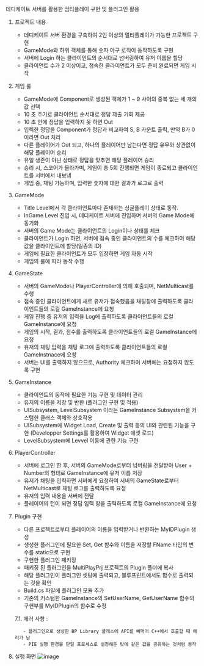 데디케이트 서버를 활용한 멈티플레이 구현 및 플러그인 활용

1. 프로젝트 내용
    - 데디케이트 서버 환경을 구축하여 2인 이상의 멀티플레이가 가능한 프로젝트 구현
    - GameMode와 하위 객체를 통해 숫자 야구 로직이 동작하도록 구현
    - 서버에 Login 하는 클라이언트의 순서대로 넘버링하여 유저 이름을 할당
    - 클라이언트 수가 2 이상이고, 접속한 클라이언트가 모두 준비 완료되면 게임 시작
    

2. 게임 룰
    - GameMode에 Component로 생성된 객체가 1 ~ 9 사이의 중복 없는 세 개의 값 선택
    - 10 초 주기로 클라이언트 순서대로 정답 제출 기회 제공
    - 10 초 안에 정답을 입력하지 못 하면 Out
    - 입력한 정답을 Component가 정답과 비교하여 S, B 카운트 출력, 만약 B가 0이라면 Out 처리
    - 다른 플레이어가 Out 되고, 하나의 플레이어만 남는다면 정답 유무와 상관없이 해당 플레이어 승리
    - 유일 생존이 아닌 상태로 정답을 맞추면 해당 플레이어 승리
    - 승리 시, 스코어가 올라가며, 게임이 총 5회 진행되면 게임이 종료되고 클라이언트를 서버에서 내보냄
    - 게임 중, 채팅 가능하며, 입력한 숫자에 대한 결과가 로그로 출력


3. GameMode
    - Title Level에서 각 클라이언트마다 존재하는 싱글플레이 상태로 동작.
    - InGame Level 진입 시, 데디케이트 서버에 진입하며 서버의 Game Mode에 동기화
    - 서버의 Game Mode는 클라이언트의 Login이나 상태를 체크
    - 클라이언트가 Login 하면, 서버에 접속 중인 클라이언트의 수를 체크하여 해당 값을 클라이언트에 할당(일종의 ID)
    - 게임에 필요한 클라이언트가 모두 입장하면 게임 자동 시작
    - 게임의 룰에 따라 동작 수행


4. GameState
    - 서버의 GameMode나 PlayerController에 의해 호출되며, NetMulticast를 수행
    - 접속 중인 클라이언트에게 새로 유저가 접속했음을 채팅창에 출력하도록 클라이언트들의 로컬 GameInstance에 요청
    - 게임 진행 중 유저의 입력을 Log에 출력하도록 클라이언트들의 로컬 GameInstance에 요청
    - 게임의 시작, 결과, 점수를 출력하도록 클라이언트들의 로컬 GameInstance에 요청
    - 유저의 채팅 입력을 채팅 로그에 출력하도록 클라이언트들의 로컬 GameInstnace에 요청
    - 서버는 UI를 출력하지 않으므로, Authority 체크하여 서버에는 요청하지 않도록 구현


5. GameInstance
    - 클라이언트의 동작에 필요한 기능 구현 및 데이터 관리
    - 유저의 이름을 저장 및 반환 (플러그인 구현 및 적용)
    - UISubsystem, LevelSubsystem 이라는 GameInstance Subsystem을 커스텀한 클래스 객체와 상호작용
    - UISubsystem에 Widget Load, Create 및 출력 등의 UI와 관련된 기능을 구현 (Developper Settings를 활용하여 Widget 에셋 로드)
    - LevelSubsystem에 Levvel 이동에 관한 기능 구현


6. PlayerController
    - 서버에 로그인 한 후, 서버의 GameMode로부터 넘버링을 전달받아 User + Number의 형태로 GameInstance에 유저 이름 저장
    - 유저가 채팅을 입력하면 서버에게 요청하여 서버의 GameState로부터 NetMulticast로 채팅 로그를 출력하도록 요청
    - 유저의 입력 내용을 서버에 전달
    - 플레이어의 턴이 되면 정답 입력 창을 출력하도록 로컬 GameInstance에 요청

  
7. Plugin 구현
    - 다른 프로젝트로부터 플레이어의 이름을 입력받거나 반환하는 MyIDPlugin 생성
    - 생성한 플러그인에 필요한 Set, Get 함수와 이름을 저장할 FName 타입의 변수를 static으로 구현
    - 구현한 플러그인 패키징
    - 패키징 된 플러그인을 MultiPlayPrj 프로젝트의 Plugin 폴더에 복사
    - 해당 플러그인이 플러그인 셋팅에 출력되고, 블루프린트에서도 함수로 출력되는 것을 확인
    - Build.cs 파일에 플러그인 모듈 추가
    - 기존의 커스텀한 GameInstance의 SetUserName, GetUserName 함수의 구현부를 MyIDPlugin의 함수로 수정
  
    7.1. 에러 사항 :
   
          - 플러그인으로 생성한 BP Library 클래스에 API를 빼먹어 C++에서 호출할 때 에러가 남
          - PIE 실행 환경을 단일 프로세스로 설정해둔 탓에 같은 값을 공유하는 것처럼 동작
  
8. 실행 화면
   ![image](https://github.com/user-attachments/assets/08bb50cc-aec4-40ef-9641-34a80e451490)

